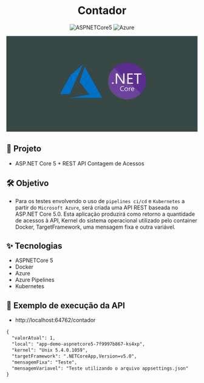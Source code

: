 <h1 align="center">Contador</h1>

<p align="center">
  <img alt="ASPNETCore5" src="https://img.shields.io/static/v1?label=API&message=ASPNETCore5&color=8257E5&labelColor=000000"  />

  <img alt="Azure" src="https://img.shields.io/static/v1?label=DevOps&message=AZURE&color=49AA26&labelColor=000000">
</p>

![](./img/azure-dotnetcore-banner.png)

## 🌱 Projeto

- ASP.NET Core 5 + REST API Contagem de Acessos

## 🛠️ Objetivo

- Para os testes envolvendo o uso de `pipelines ci/cd` e `Kubernetes` a partir do `Microsoft Azure`, será criada uma API REST baseada no ASP.NET Core 5.0. Esta aplicação produzirá como retorno a quantidade de acessos à API, Kernel do sistema operacional utilizado pelo container Docker, TargetFramework, uma mensagem fixa e outra variável. 

## ✨ Tecnologias

- ASPNETCore 5
- Docker
- Azure
- Azure Pipelines
- Kubernetes

## 🚀 Exemplo de execução da API

- http://localhost:64762/contador

```
{
  "valorAtual": 1,
  "local": "app-demo-aspnetcore5-7f9997b867-ks4xp",
  "kernel": "Unix 5.4.0.1059",
  "targetFramework": ".NETCoreApp,Version=v5.0",
  "mensagemFixa": "Teste",
  "mensagemVariavel": "Teste utilizando o arquivo appsettings.json"
}
```